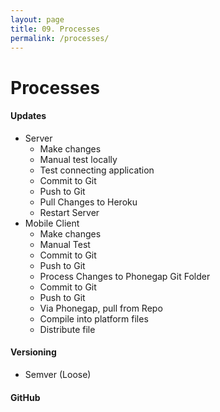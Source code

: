 ```yaml
---
layout: page
title: 09. Processes
permalink: /processes/
---
```

# Processes
#### Updates
* Server
    * Make changes
    * Manual test locally
    * Test connecting application
    * Commit to Git
    * Push to Git
    * Pull Changes to Heroku
    * Restart Server
* Mobile Client
    * Make changes
    * Manual Test
    * Commit to Git
    * Push to Git
    * Process Changes to Phonegap Git Folder
    * Commit to Git
    * Push to Git
    * Via Phonegap, pull from Repo
    * Compile into platform files
    * Distribute file
#### Versioning
* Semver (Loose)
#### GitHub